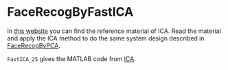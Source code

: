 FaceRecogByFastICA
==================
In [this website][ICA] you can find the reference material of ICA. Read the material 
and apply the ICA method to do the same system design described in [FaceRecogByPCA][FaceRecogByPCA]. 

`FastICA_25` gives the MATLAB code from [ICA][ICA]. 

[ICA]: http://www.cis.hut.fi/aapo/papers/IJCNN99_tutorialweb/IJCNN99_tutorial3.html 
[FaceRecogByPCA]: https://github.com/timmy00274672/FaceRecogByPCA
